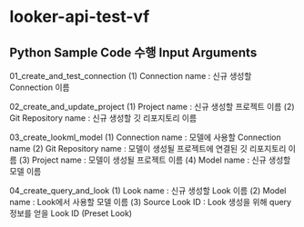 # looker-api-test-vf

## Python Sample Code 수행 Input Arguments

01_create_and_test_connection
  (1) Connection name : 신규 생성할 Connection 이름

02_create_and_update_project
  (1) Project name : 신규 생성할 프로젝트 이름
  (2) Git Repository name : 신규 생성할 깃 리포지토리 이름 

03_create_lookml_model
  (1) Connection name : 모델에 사용할 Connection name
  (2) Git Repository name : 모델이 생성될 프로젝트에 연결된 깃 리포지토리 이름 
  (3) Project name : 모델이 생성될 프로젝트 이름
  (4) Model name : 신규 생성할 모델 이름

04_create_query_and_look
  (1) Look name : 신규 생성할 Look 이름
  (2) Model name : Look에서 사용할 모델 이름
  (3) Source Look ID : Look 생성을 위해 query 정보를 얻을 Look ID (Preset Look)

